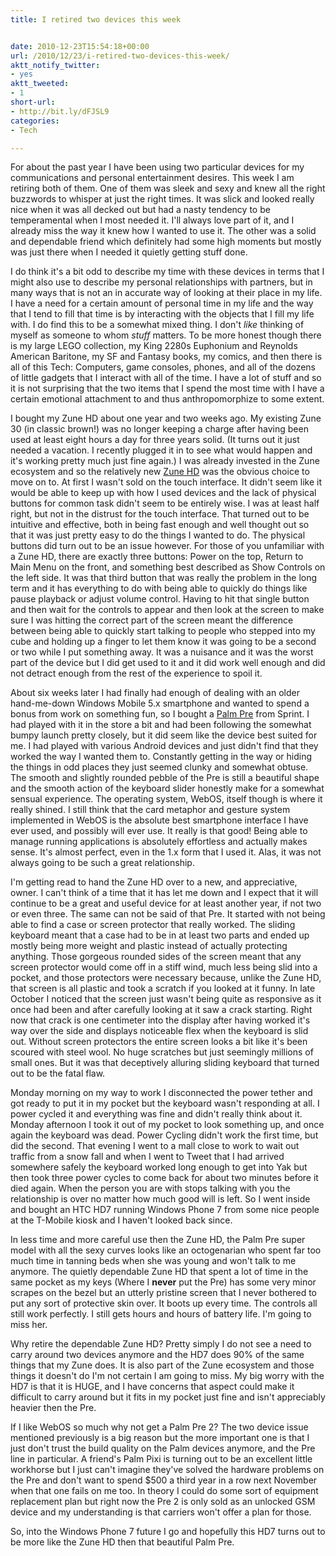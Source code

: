 ```yaml
---
title: I retired two devices this week


date: 2010-12-23T15:54:18+00:00
url: /2010/12/23/i-retired-two-devices-this-week/
aktt_notify_twitter:
- yes
aktt_tweeted:
- 1
short-url:
- http://bit.ly/dFJSL9
categories:
- Tech

---
```

<div class='microid-mailto+http:sha1:2bb30640da2469617ce934288f420a15883ad1be'>

For about the past year I have been using two particular devices for my communications and personal entertainment desires. This week I am retiring both of them. One of them was sleek and sexy and knew all the right buzzwords to whisper at just the right times. It was slick and looked really nice when it was all decked out but had a nasty tendency to be temperamental when I most needed it. I'll always love part of it, and I already miss the way it knew how I wanted to use it. The other was a solid and dependable friend which definitely had some high moments but mostly was just there when I needed it quietly getting stuff done.



I do think it's a bit odd to describe my time with these devices in terms that I might also use to describe my personal relationships with partners, but in many ways that is not an in accurate way of looking at their place in my life. I have a need for a certain amount of personal time in my life and the way that I tend to fill that time is by interacting with the objects that I fill my life with. I do find this to be a somewhat mixed thing. I don't <em>like</em> thinking of myself as someone to whom <em>stuff</em> matters. To be more honest though there is my large LEGO collection, my King 2280s Euphonium and Reynolds American Baritone, my SF and Fantasy books, my comics, and then there is all of this Tech: Computers, game consoles, phones, and all of the dozens of little gadgets that I interact with all of the time. I have a lot of stuff and so it is not surprising that the two items that I spend the most time with I have a certain emotional attachment to and thus anthropomorphize to some extent.



I bought my Zune HD about one year and two weeks ago. My existing Zune 30 (in classic brown!) was no longer keeping a charge after having been used at least eight hours a day for three years solid. (It turns out it just needed a vacation. I recently plugged it in to see what would happen and it's working pretty much just fine again.) I was already invested in the Zune ecosystem and so the relatively new <a href="http://www.zune.net/en-US/products/zunehd/default.htm">Zune HD</a> was the obvious choice to move on to. At first I wasn't sold on the touch interface. It didn't seem like it would be able to keep up with how I used devices and the lack of physical buttons for common task didn't seem to be entirely wise. I was at least half right, but not in the distrust for the touch interface. That turned out to be intuitive and effective, both in being fast enough and well thought out so that it was just pretty easy to do the things I wanted to do. The physical buttons did turn out to be an issue however. For those of you unfamiliar with a Zune HD, there are exactly three buttons: Power on the top, Return to Main Menu on the front, and something best described as Show Controls on the left side. It was that third button that was really the problem in the long term and it has everything to do with being able to quickly do things like pause playback or adjust volume control. Having to hit that single button and then wait for the controls to appear and then look at the screen to make sure I was hitting the correct part of the screen meant the difference between being able to quickly start talking to people who stepped into my cube and holding up a finger to let them know it was going to be a second or two while I put something away. It was a nuisance and it was the worst part of the device but I did get used to it and it did work well enough and did not detract enough from the rest of the experience to spoil it.



About six weeks later I had finally had enough of dealing with an older hand-me-down Windows Mobile 5.x smartphone and wanted to spend a bonus from work on something fun, so I bought a <a href="http://www.palm.com/us/products/phones/pre-family.html">Palm Pre</a> from Sprint. I had played with it in the store a bit and had been following the somewhat bumpy launch pretty closely, but it did seem like the device best suited for me. I had played with various Android devices and just didn't find that they worked the way I wanted them to. Constantly getting in the way or hiding the things in odd places they just seemed clunky and somewhat obtuse. The smooth and slightly rounded pebble of the Pre is still a beautiful shape and the smooth action of the keyboard slider honestly make for a somewhat sensual experience. The operating system, WebOS, itself though is where it really shined. I still think that the card metaphor and gesture system implemented in WebOS is the absolute best smartphone interface I have ever used, and possibly will ever use. It really is that good! Being able to manage running applications is absolutely effortless and actually makes sense. It's almost perfect, even in the 1.x form that I used it. Alas, it was not always going to be such a great relationship.



I'm getting read to hand the Zune HD over to a new, and appreciative, owner. I can't think of a time that it has let me down and I expect that it will continue to be a great and useful device for at least another year, if not two or even three. The same can not be said of that Pre. It started with not being able to find a case or screen protector that really worked. The sliding keyboard meant that a case had to be in at least two parts and ended up mostly being more weight and plastic instead of actually protecting anything. Those gorgeous rounded sides of the screen meant that any screen protector would come off in a stiff wind, much less being slid into a pocket, and those protectors were necessary because, unlike the Zune HD, that screen is all plastic and took a scratch if you looked at it funny. In late October I noticed that the screen just wasn't being quite as responsive as it once had been and after carefully looking at it saw a crack starting. Right now that crack is one centimeter into the display after having worked it's way over the side and displays noticeable flex when the keyboard is slid out. Without screen protectors the entire screen looks a bit like it's been scoured with steel wool. No huge scratches but just seemingly millions of small ones. But it was that deceptively alluring sliding keyboard that turned out to be the fatal flaw.



Monday morning on my way to work I disconnected the power tether and got ready to put it in my pocket but the keyboard wasn't responding at all. I power cycled it and everything was fine and didn't really think about it. Monday afternoon I took it out of my pocket to look something up, and once again the keyboard was dead. Power Cycling didn't work the first time, but did the second. That evening I went to a mall close to work to wait out traffic from a snow fall and when I went to Tweet that I had arrived somewhere safely the keyboard worked long enough to get into Yak but then took three power cycles to come back for about two minutes before it died again. When the person you are with stops talking with you the relationship is over no matter how much good will is left. So I went inside and bought an HTC HD7 running Windows Phone 7 from some nice people at the T-Mobile kiosk and I haven't looked back since.



In less time and more careful use then the Zune HD, the Palm Pre super model with all the sexy curves looks like an octogenarian who spent far too much time in tanning beds when she was young and won't talk to me anymore. The quietly dependable Zune HD that spent a lot of time in the same pocket as my keys (Where I <strong>never</strong> put the Pre) has some very minor scrapes on the bezel but an utterly pristine screen that I never bothered to put any sort of protective skin over. It boots up every time. The controls all still work perfectly. I still gets hours and hours of battery life. I'm going to miss her.



Why retire the dependable Zune HD? Pretty simply I do not see a need to carry around two devices anymore and the HD7 does 90% of the same things that my Zune does. It is also part of the Zune ecosystem and those things it doesn't do I'm not certain I am going to miss. My big worry with the HD7 is that it is HUGE, and I have concerns that aspect could make it difficult to carry around but it fits in my pocket just fine and isn't appreciably heavier then the Pre.



If I like WebOS so much why not get a Palm Pre 2? The two device issue mentioned previously is a big reason but the more important one is that I just don't trust the build quality on the Palm devices anymore, and the Pre line in particular. A friend's Palm Pixi is turning out to be an excellent little workhorse but I just can't imagine they've solved the hardware problems on the Pre and don't want to spend $500 a third year in a row next November when that one fails on me too. In theory I could do some sort of equipment replacement plan but right now the Pre 2 is only sold as an unlocked GSM device and my understanding is that carriers won't offer a plan for those.



So, into the Windows Phone 7 future I go and hopefully this HD7 turns out to be more like the Zune HD then that beautiful Palm Pre.


